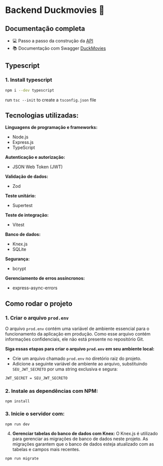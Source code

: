 # Backend Duckmovies 🦆

## Documentação completa
* 💻 Passo a passo da construção da [API](https://sleepy-lion-12c.notion.site/DuckMovies-508dedb0c2be4076be7a69d7386d76dc)
* 📚 Documentação com Swagger [DuckMovies](https://duckmovies-backend.onrender.com/api-docs)

## Typescript

### 1. Install typescript

```bash
npm i --dev typescript
```

run `tsc --init` to create a `tsconfig.json` file

## Tecnologias utilizadas:

**Linguagens de programação e frameworks:**
* Node.js
* Express.js
* TypeScript

**Autenticação e autorização:**
* JSON Web Token (JWT)

**Validação de dados:**
* Zod

**Teste unitário:**
* Supertest

**Teste de integração:**
* Vitest

**Banco de dados:**
* Knex.js
* SQLite

**Segurança:**
* bcrypt

**Gerenciamento de erros assíncronos:**
* express-async-errors

## Como rodar o projeto
### 1. **Criar o arquivo `prod.env`**

O arquivo `prod.env` contém uma variável de ambiente essencial para o funcionamento da aplicação em produção. Como esse arquivo contém informações confidenciais, ele não está presente no repositório Git.

**Siga essas etapas para criar o arquivo `prod.env` em seu ambiente local:**
* Crie um arquivo chamado `prod.env` no diretório raiz do projeto.
* Adicione a seguinte variável de ambiente ao arquivo, substituindo `SEU_JWT_SECRETO` por uma string exclusiva e segura:
  <br>
```bash
JWT_SECRET = SEU_JWT_SECRETO
```
### 2. **Instale as dependências com NPM:**
```
npm install
```

### 3. **Inicie o servidor com:**
```
npm run dev
```

4. **Gerenciar tabelas do banco de dados com Knex:**
O Knex.js é utilizado para gerenciar as migrações de banco de dados neste projeto. As migrações garantem que o banco de dados esteja atualizado com as tabelas e campos mais recentes.

```
npm run migrate
```


